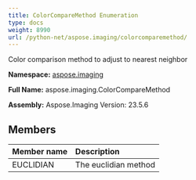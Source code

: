 ```yaml
---
title: ColorCompareMethod Enumeration
type: docs
weight: 8990
url: /python-net/aspose.imaging/colorcomparemethod/
---
```


Color comparison method to adjust to nearest neighbor

**Namespace:** [aspose.imaging](/imaging/python-net/aspose.imaging/)

**Full Name:** aspose.imaging.ColorCompareMethod

**Assembly:**  Aspose.Imaging Version: 23.5.6

## **Members**
|**Member name**|**Description**|
| :- | :- |
|EUCLIDIAN|The euclidian method|
